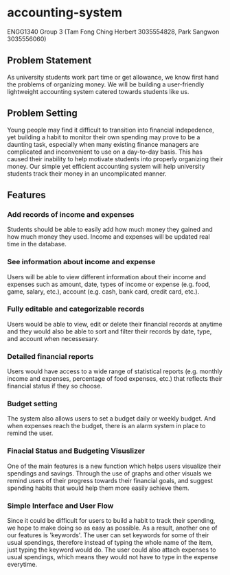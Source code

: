 # accounting-system
ENGG1340 Group 3 (Tam Fong Ching Herbert 3035554828, Park Sangwon 3035556060)

## Problem Statement
As university students work part time or get allowance, we know first hand the problems of organizing money. We will be building a user-friendly lightweight accounting system catered towards students like us.

## Problem Setting
Young people may find it difficult to transition into financial indepedence, yet building a habit to monitor their own spending may prove to be a daunting task, especially when many existing finance managers are complicated and inconvenient to use on a day-to-day basis. This has caused their inability to help motivate students into properly organizing their money. Our simple yet efficient accounting system will help university students track their money in an uncomplicated manner.

## Features
### Add records of income and expenses
Students should be able to easily add how much money they gained and how much money they used. Income and expenses will be updated real time in the database.
### See information about income and expense
Users will be able to view different information about their income and expenses such as amount, date, types of income or expense (e.g. food, game, salary, etc.), account (e.g. cash, bank card, credit card, etc.).
### Fully editable and categorizable records
Users would be able to view, edit or delete their financial records at anytime and they would also be able to sort and filter their records by date, type, and account when necessesary.
### Detailed financial reports
Users would have access to a wide range of statistical reports (e.g. monthly income and expenses, percentage of food expenses, etc.) that reflects their financial status if they so choose.
### Budget setting
The system also allows users to set a budget daily or weekly budget. And when expenses reach the budget, there is an alarm system in place to remind the user.
### Finacial Status and Budgeting Visuslizer
One of the main features is a new function which helps users visualize their spendings and savings. Through the use of graphs and other visuals we remind users of their progress towards their financial goals, and suggest spending habits that would help them more easily achieve them.
### Simple Interface and User Flow
Since it could be difficult for users to build a habit to track their spending, we hope to make doing so as easy as possible. As a result, another one of our features is 'keywords'. The user can set keywords for some of their usual spendings, therefore instead of typing the whole name of the item, just typing the keyword would do. The user could also attach expenses to usual spendings, which means they would not have to type in the expense everytime.
